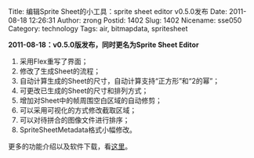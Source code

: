 Title: 编辑Sprite Sheet的小工具：sprite sheet editor v0.5.0发布
Date: 2011-08-18 12:26:31
Author: zrong
Postid: 1402
Slug: 1402
Nicename: sse050
Category: technology
Tags: air, bitmapdata, spritesheet

**2011-08-18：v0.5.0版发布，同时更名为Sprite Sheet Editor**

1.  采用Flex重写了界面；
2.  修改了生成Sheet的流程；
3.  自动计算生成的Sheet的尺寸，自动计算支持“正方形”和“2的幂”；
4.  可更改已生成的Sheet的尺寸和排列方式；
5.  增加对Sheet中的帧周围空白区域的自动修剪；
6.  可以采用可视化的方式修改截取区域；
7.  可以对待拼合的图像文件进行排序；
8.  SpriteSheetMetadata格式小幅修改。

更多的功能介绍以及软件下载，看[这里](http://zengrong.net/sprite_sheet_editor)。

